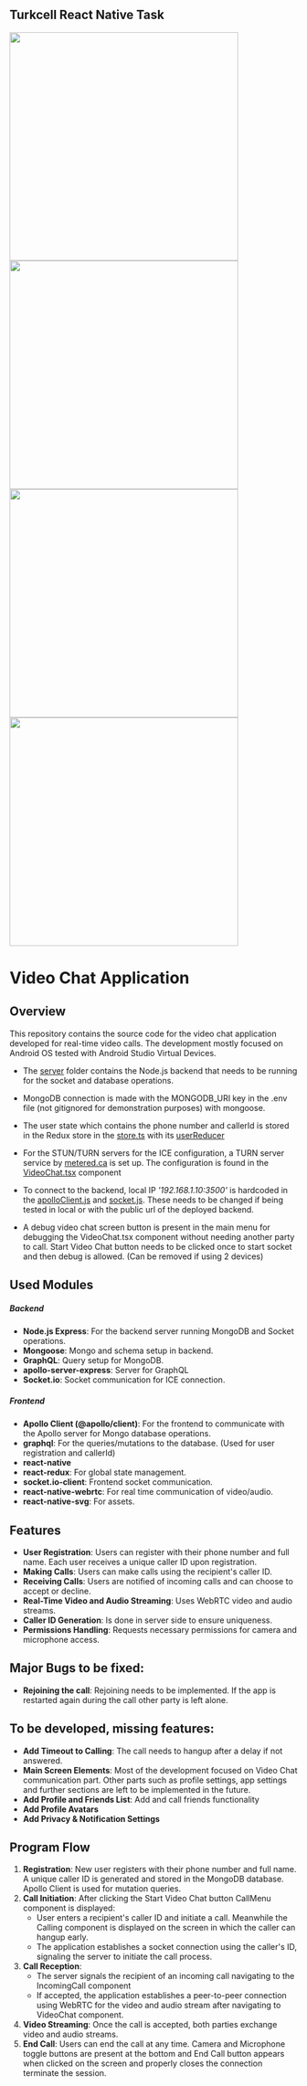## Turkcell React Native Task 
 

<img src="https://i.imgur.com/KW9VUCX.png" height=400> <img src="https://i.imgur.com/LTAOMql.png" height=400> <img src="https://i.imgur.com/pjipphs.png" height=400> <img src="https://i.imgur.com/FhXcfLQ.png" height=400>

# Video Chat Application

## Overview
This repository contains the source code for the video chat application developed for real-time video calls. The development mostly focused on Android OS tested with Android Studio Virtual Devices.

- The [server](/server) folder contains the Node.js backend that needs to be running for the socket and database operations. 

- MongoDB connection is made with the MONGODB_URI key in the .env file (not gitignored for demonstration purposes) with mongoose.

- The user state which contains the phone number and callerId is stored in the Redux store in the [store.ts](src/store.ts) with its [userReducer](src/reducers/userReducer.ts)

- For the STUN/TURN servers for the ICE configuration, a TURN server service by [metered.ca](http://metered.ca) is set up. The configuration is found in the [VideoChat.tsx](src/components/VideoChat.tsx) component

- To connect to the backend, local IP <i>'192.168.1.10:3500'</i> is hardcoded in the [apolloClient.js](src/apolloClient.js) and [socket.js](src/socket.js). These needs to be changed if being tested in local or with the public url of the deployed backend. 

- A debug video chat screen button is present in the main menu for debugging the VideoChat.tsx component without needing another party to call. Start Video Chat button needs to be clicked once to start socket and then debug is allowed. (Can be removed if using 2 devices)

## Used Modules
<h5>Backend</h5>

- **Node.js Express**: For the backend server running MongoDB and Socket operations.
- **Mongoose**: Mongo and schema setup in backend.
- **GraphQL**: Query setup for MongoDB.
- **apollo-server-express**: Server for GraphQL
- **Socket.io**: Socket communication for ICE connection.
  
<h5>Frontend</h5> 

- **Apollo Client (@apollo/client)**: For the frontend to communicate with the Apollo server for Mongo database operations.
- **graphql**: For the queries/mutations to the database. (Used for user registration and callerId)
- **react-native**
- **react-redux**: For global state management.
- **socket.io-client**: Frontend socket communication.
- **react-native-webrtc**: For real time communication of video/audio.
- **react-native-svg**: For assets. 

## Features
- **User Registration**: Users can register with their phone number and full name. Each user receives a unique caller ID upon registration.
- **Making Calls**: Users can make calls using the recipient's caller ID.
- **Receiving Calls**: Users are notified of incoming calls and can choose to accept or decline.
- **Real-Time Video and Audio Streaming**: Uses WebRTC video and audio streams.
- **Caller ID Generation**: Is done in server side to ensure uniqueness.
- **Permissions Handling**: Requests necessary permissions for camera and microphone access.

## Major Bugs to be fixed:
- **Rejoining the call**: Rejoining needs to be implemented. If the app is restarted again during the call other party is left alone.

## To be developed, missing features:
- **Add Timeout to Calling**: The call needs to hangup after a delay if not answered.
- **Main Screen Elements**: Most of the development focused on Video Chat communication part. Other parts such as profile settings, app settings and further sections are left to be implemented in the future.
- **Add Profile and Friends List**: Add and call friends functionality
- **Add Profile Avatars**
- **Add Privacy & Notification Settings**

## Program Flow
1. **Registration**: New user registers with their phone number and full name. A unique caller ID is generated and stored in the MongoDB database. Apollo Client is used for mutation queries.
2. **Call Initiation**: After clicking the Start Video Chat button CallMenu component is displayed:
   - User enters a recipient's caller ID and initiate a call. Meanwhile the Calling component is displayed on the screen in which the caller can hangup early.
   - The application establishes a socket connection using the caller's ID, signaling the server to initiate the call process.
4. **Call Reception**: 
   - The server signals the recipient of an incoming call navigating to the IncomingCall component
   - If accepted, the application establishes a peer-to-peer connection using WebRTC for the video and audio stream after navigating to VideoChat component.
5. **Video Streaming**: Once the call is accepted, both parties exchange video and audio streams.
6. **End Call**: Users can end the call at any time. Camera and Microphone toggle buttons are present at the bottom and End Call button appears when clicked on the screen and properly closes the connection terminate the session.


